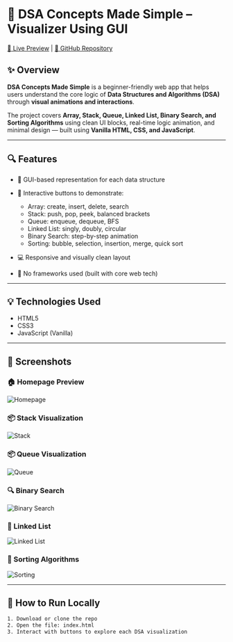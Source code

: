 # 📘 DSA Concepts Made Simple – Visualizer Using GUI

[🔗 Live Preview](#) | [📁 GitHub Repository](#)

## ✨ Overview

**DSA Concepts Made Simple** is a beginner-friendly web app that helps users understand the core logic of **Data Structures and Algorithms (DSA)** through **visual animations and interactions**.

The project covers **Array, Stack, Queue, Linked List, Binary Search, and Sorting Algorithms** using clean UI blocks, real-time logic animation, and minimal design — built using **Vanilla HTML, CSS, and JavaScript**.

---

## 🔍 Features

- 🎨 GUI-based representation for each data structure
- 🧱 Interactive buttons to demonstrate:
  - Array: create, insert, delete, search
  - Stack: push, pop, peek, balanced brackets
  - Queue: enqueue, dequeue, BFS
  - Linked List: singly, doubly, circular
  - Binary Search: step-by-step animation
  - Sorting: bubble, selection, insertion, merge, quick sort

- 💻 Responsive and visually clean layout
- 🔁 No frameworks used (built with core web tech)

---

## 💡 Technologies Used

- HTML5
- CSS3
- JavaScript (Vanilla)

---

## 📸 Screenshots

### 🏠 Homepage Preview
![Homepage](screenshots/Screenshot%20(1343).png)

### 📦 Stack Visualization
![Stack](screenshots/Screenshot%20(1344).png)

### 📦 Queue Visualization
![Queue](screenshots/Screenshot%20(1345).png)

### 🔍 Binary Search
![Binary Search](screenshots/Screenshot%20(1346).png)

### 🧠 Linked List
![Linked List](screenshots/Screenshot%20(1347).png)

### 🔄 Sorting Algorithms
![Sorting](screenshots/Screenshot%20(1348).png)



---

## 🚀 How to Run Locally

```bash
1. Download or clone the repo
2. Open the file: index.html
3. Interact with buttons to explore each DSA visualization
